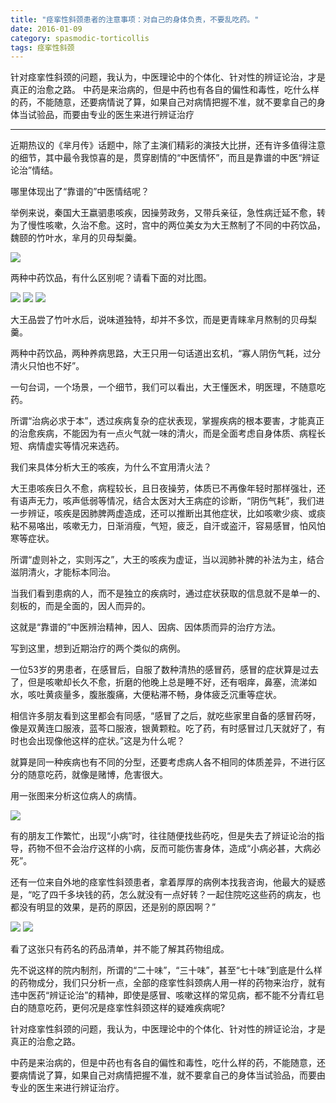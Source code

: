 ```yaml
---
title: "痉挛性斜颈患者的注意事项：对自己的身体负责，不要乱吃药。"
date: 2016-01-09
category: spasmodic-torticollis
tags: 痉挛性斜颈
---
```


针对痉挛性斜颈的问题，我认为，中医理论中的个体化、针对性的辨证论治，才是真正的治愈之路。
中药是来治病的，但是中药也有各自的偏性和毒性，吃什么样的药，不能随意，还要病情说了算，如果自己对病情把握不准，就不要拿自己的身体当试验品，而要由专业的医生来进行辨证治疗

***

近期热议的《芈月传》话题中，除了主演们精彩的演技大比拼，还有许多值得注意的细节，其中最令我惊喜的是，贯穿剧情的“中医情怀”，而且是靠谱的中医“辨证论治”情结。

哪里体现出了“靠谱的”中医情结呢？

举例来说，秦国大王嬴驷患咳疾，因操劳政务，又带兵亲征，急性病迁延不愈，转为了慢性咳嗽，久治不愈。这时，宫中的两位美女为大王熬制了不同的中药饮品，魏颐的竹叶水，芈月的贝母梨羹。

![](/media/2016/01/09-01.jpg)

两种中药饮品，有什么区别呢？请看下面的对比图。

![](/media/2016/01/09-02.jpg)
![](/media/2016/01/09-03.jpg)
![](/media/2016/01/09-04.jpg)

大王品尝了竹叶水后，说味道独特，却并不多饮，而是更青睐芈月熬制的贝母梨羹。

两种中药饮品，两种养病思路，大王只用一句话道出玄机，“寡人阴伤气耗，过分清火只怕也不好”。

一句台词，一个场景，一个细节，我们可以看出，大王懂医术，明医理，不随意吃药。

所谓“治病必求于本”，透过疾病复杂的症状表现，掌握疾病的根本要害，才能真正的治愈疾病，不能因为有一点火气就一味的清火，而是全面考虑自身体质、病程长短、病情虚实等情况来选药。

我们来具体分析大王的咳疾，为什么不宜用清火法？

大王患咳疾日久不愈，病程较长，且日夜操劳，体质已不再像年轻时那样强壮，还有语声无力，咳声低弱等情况，结合太医对大王病症的诊断，“阴伤气耗”，我们进一步辨证，咳疾是因肺脾两虚造成，还可以推断出其他症状，比如咳嗽少痰、或痰粘不易咯出，咳嗽无力，日渐消瘦，气短，疲乏，自汗或盗汗，容易感冒，怕风怕寒等症状。

所谓“虚则补之，实则泻之”，大王的咳疾为虚证，当以润肺补脾的补法为主，结合滋阴清火，才能标本同治。

当我们看到患病的人，而不是独立的疾病时，通过症状获取的信息就不是单一的、刻板的，而是全面的，因人而异的。

这就是“靠谱的”中医辨治精神，因人、因病、因体质而异的治疗方法。

写到这里，想到近期治疗的两个类似的病例。

一位53岁的男患者，在感冒后，自服了数种清热的感冒药，感冒的症状算是过去了，但是咳嗽却长久不愈，折磨的他晚上总是睡不好，还有咽痒，鼻塞，流涕如水，咳吐黄痰量多，腹胀腹痛，大便粘滞不畅，身体疲乏沉重等症状。

相信许多朋友看到这里都会有同感，“感冒了之后，就吃些家里自备的感冒药呀，像是双黄连口服液，蓝芩口服液，银黄颗粒。吃了药，有时感冒过几天就好了，有时也会出现像他这样的症状。”这是为什么呢？

就算是同一种疾病也有不同的分型，还要考虑病人各不相同的体质差异，不进行区分的随意吃药，就像是赌博，危害很大。

用一张图来分析这位病人的病情。

![](/media/2016/01/09-05.jpg)

有的朋友工作繁忙，出现“小病”时，往往随便找些药吃，但是失去了辨证论治的指导，药物不但不会治疗这样的小病，反而可能伤害身体，造成“小病必甚，大病必死”。

还有一位来自外地的痉挛性斜颈患者，拿着厚厚的病例本找我咨询，他最大的疑惑是，“吃了四千多块钱的药，怎么就没有一点好转？一起住院吃这些药的病友，也都没有明显的效果，是药的原因，还是别的原因啊？”

![](/media/2016/01/09-06.jpg)
![](/media/2016/01/09-07.jpg)

看了这张只有药名的药品清单，并不能了解其药物组成。

先不说这样的院内制剂，所谓的“二十味”，“三十味”，甚至“七十味”到底是什么样的药物成分，我们只分析一点，全部的痉挛性斜颈病人用一样的药物来治疗，就有违中医药“辨证论治”的精神，即使是感冒、咳嗽这样的常见病，都不能不分青红皂白的随意吃药，更何况是痉挛性斜颈这样的疑难疾病呢?

针对痉挛性斜颈的问题，我认为，中医理论中的个体化、针对性的辨证论治，才是真正的治愈之路。

中药是来治病的，但是中药也有各自的偏性和毒性，吃什么样的药，不能随意，还要病情说了算，如果自己对病情把握不准，就不要拿自己的身体当试验品，而要由专业的医生来进行辨证治疗。

